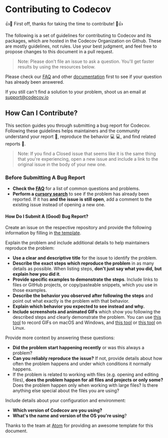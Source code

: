 # Contributing to Codecov

:+1::tada: First off, thanks for taking the time to contribute! :tada::+1:

The following is a set of guidelines for contributing to Codecov and its packages, which are hosted in the Codecov Organization on Github.  These are mostly guidelines, not rules. Use your best judgment, and feel free to propose changes to this document in a pull request.

> Note: Please don't file an issue to ask a question. You'll get faster results by using the resources below.

Please check our [FAQ](https://docs.codecov.io/docs/frequently-asked-questions) and other [documentation](https://docs.codecov.io/docs/) first to see if your question has already been answered.  

If you still can't find a solution to your problem, shoot us an email at support@codecov.io

## How Can I Contribute?

This section guides you through submitting a bug report for Codecov. Following these guidelines helps maintainers and the community understand your report :pencil:, reproduce the behavior :computer: :computer:, and find related reports :mag_right:.

> Note: If you find a Closed issue that seems like it is the same thing that you're experiencing, open a new issue and include a link to the original issue in the body of your new one.

### Before Submitting A Bug Report

* **Check the [FAQ](https://docs.codecov.io/docs/frequently-asked-questions)** for a list of common questions and problems.
* **Perform a [cursory search](https://github.com/search?q=+is%3Aissue+user%3Acodecov&state=open)** to see if the problem has already been reported. If it has **and the issue is still open**, add a comment to the existing issue instead of opening a new one.

#### How Do I Submit A (Good) Bug Report?

Create an issue on the respective repository and provide the following information by filling in [the template](ISSUE_TEMPLATE.md).

Explain the problem and include additional details to help maintainers reproduce the problem:

* **Use a clear and descriptive title** for the issue to identify the problem.
* **Describe the exact steps which reproduce the problem** in as many details as possible.  When listing steps, **don't just say what you did, but explain how you did it**.
* **Provide specific examples to demonstrate the steps**. Include links to files or GitHub projects, or copy/pasteable snippets, which you use in those examples.
* **Describe the behavior you observed after following the steps** and point out what exactly is the problem with that behavior.
* **Explain which behavior you expected to see instead and why.**
* **Include screenshots and animated GIFs** which show you following the described steps and clearly demonstrate the problem. You can use [this tool](https://www.cockos.com/licecap/) to record GIFs on macOS and Windows, and [this tool](https://github.com/colinkeenan/silentcast) or [this tool](https://github.com/GNOME/byzanz) on Linux.

Provide more context by answering these questions:

* **Did the problem start happening recently** or was this always a problem?
* **Can you reliably reproduce the issue?** If not, provide details about how often the problem happens and under which conditions it normally happens.
* If the problem is related to working with files (e.g. opening and editing files), **does the problem happen for all files and projects or only some?** Does the problem happen only when working with large files? Is there anything else special about the files you are using?

Include details about your configuration and environment:

* **Which version of Codecov are you using?** 
* **What's the name and version of the OS you're using**?

Thanks to the team at [Atom](https://github.com/atom/atom/blob/master/CONTRIBUTING.md) for providing an awesome template for this document.
